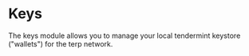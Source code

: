 # Keys

The keys module allows you to manage your local tendermint keystore ("wallets") for the terp network.